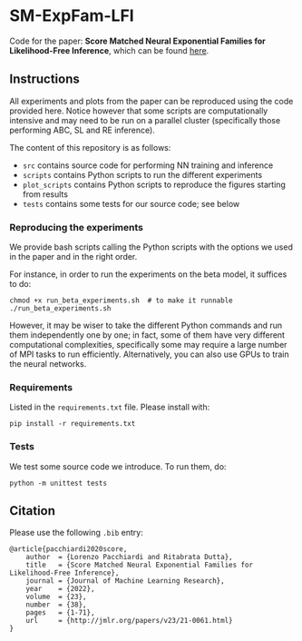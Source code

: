 # SM-ExpFam-LFI

Code for the paper: __Score Matched Neural Exponential Families for Likelihood-Free Inference__, which can be found [here](https://jmlr.org/papers/v23/21-0061.html). 

## Instructions

All experiments and plots from the paper can be reproduced using the code provided here. Notice however that some scripts are computationally intensive and may need to be run on a parallel cluster (specifically those performing ABC, SL and RE inference).

The content of this repository is as follows: 

- `src` contains source code for performing NN training and inference
- `scripts` contains Python scripts to run the different experiments
- `plot_scripts` contains Python scripts to reproduce the figures starting from results
- `tests` contains some tests for our source code; see below

### Reproducing the experiments

We provide bash scripts calling the Python scripts with the options we used in the paper and in the right order. 

For instance, in order to run the experiments on the beta model, it suffices to do: 
    
    chmod +x run_beta_experiments.sh  # to make it runnable 
    ./run_beta_experiments.sh

However, it may be wiser to take the different Python commands and run them independently one by one; in fact, some of them have very different computational complexities, specifically some may require a large number of MPI tasks to run efficiently. Alternatively, you can also use GPUs to train the neural networks.

### Requirements
Listed in the `requirements.txt` file. Please install with: 

    pip install -r requirements.txt


### Tests
We test some source code we introduce. To run them, do:
     
    python -m unittest tests


## Citation
Please use the following `.bib` entry:

    @article{pacchiardi2020score,
        author  = {Lorenzo Pacchiardi and Ritabrata Dutta},
        title   = {Score Matched Neural Exponential Families for Likelihood-Free Inference},
        journal = {Journal of Machine Learning Research},
        year    = {2022},
        volume  = {23},
        number  = {38},
        pages   = {1-71},
        url     = {http://jmlr.org/papers/v23/21-0061.html}
    }
